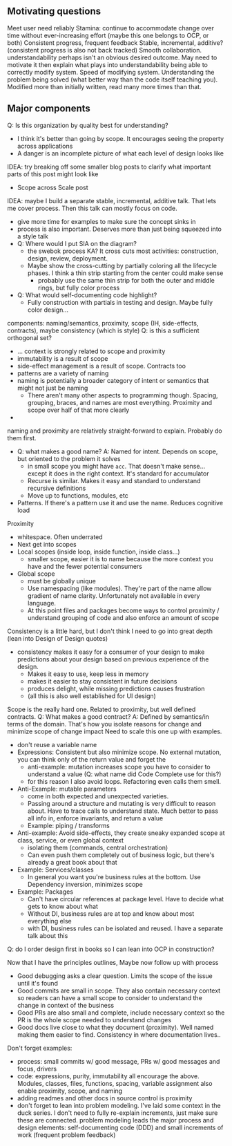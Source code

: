 
## Motivating questions

Meet user need reliably
Stamina: continue to accommodate change over time without ever-increasing effort (maybe this one belongs to OCP, or both)
Consistent progress, frequent feedback
Stable, incremental, additive? (consistent progress is also not back tracked)
Smooth collaboration.
understandability perhaps isn't an obvious desired outcome. May need to motivate it then explain what plays into understandability
being able to correctly modify system. Speed of modifying system. Understanding the problem being solved (what better way than the code itself teaching you). Modified more than initially written, read many more times than that.




## Major components

Q: Is this organization by quality best for understanding?
- I think it's better than going by scope. It encourages seeing the property across applications
- A danger is an incomplete picture of what each level of design looks like

IDEA: try breaking off some smaller blog posts to clarify what important parts of this post might look like
- Scope across Scale post

IDEA: maybe I build a separate stable, incremental, additive talk. That lets me cover process. Then this talk can mostly focus on code.
- give more time for examples to make sure the concept sinks in
- process is also important. Deserves more than just being squeezed into a style talk
- Q: Where would I put SIA on the diagram?
  - the swebok process KA? It cross cuts most activities: construction, design, review, deployment.
  - Maybe show the cross-cutting by partially coloring all the lifecycle phases. I think a thin strip starting from the center could make sense
    - probably use the same thin strip for both the outer and middle rings, but fully color process
- Q: What would self-documenting code highlight?
  - Fully construction with partials in testing and design. Maybe fully color design...



components: naming/semantics, proximity, scope (IH, side-effects, contracts), maybe consistency (which is style)
Q: is this a sufficient orthogonal set?
- ... context is strongly related to scope and proximity
- immutability is a result of scope
- side-effect management is a result of scope. Contracts too
- patterns are a variety of naming
- naming is potentially a broader category of intent or semantics that might not just be naming
  - There aren't many other aspects to programming though. Spacing, grouping, braces, and names are most everything. Proximity and scope over half of that more clearly
- 

naming and proximity are relatively straight-forward to explain. Probably do them first.
- Q: what makes a good name? A: Named for intent. Depends on scope, but oriented to the problem it solves
  - in small scope you might have `acc`. That doesn't make sense... except it does in the right context. It's standard for accumulator
  - Recurse is similar. Makes it easy and standard to understand recursive definitions
  - Move up to functions, modules, etc
- Patterns. If there's a pattern use it and use the name. Reduces cognitive load

Proximity
- whitespace. Often underrated
- Next get into scopes
- Local scopes (inside loop, inside function, inside class...)
  - smaller scope, easier it is to name because the more context you have and the fewer potential consumers
- Global scope
  - must be globally unique
  - Use namespacing (like modules). They're part of the name allow gradient of name clarity. Unfortunately not available in every language.
  - At this point files and packages become ways to control proximity / understand grouping of code and also enforce an amount of scope

Consistency is a little hard, but I don't think I need to go into great depth (lean into Design of Design quotes)
- consistency makes it easy for a consumer of your design to make predictions about your design based on previous experience of the design.
  - Makes it easy to use, keep less in memory
  - makes it easier to stay consistent in future decisions
  - produces delight, while missing predictions causes frustration
  - (all this is also well established for UI design)

Scope is the really hard one. Related to proximity, but well defined contracts.
Q: What makes a good contract? A: Defined by semantics/in terms of the domain. That's how you isolate reasons for change and minimize scope of change impact 
Need to scale this one up with examples.
- don't reuse a variable name
- Expressions: Consistent but also minimize scope. No external mutation, you can think only of the return value and forget the 
  - anti-example: mutation increases scope you have to consider to understand a value (Q: what name did Code Complete use for this?)
  - for this reason I also avoid loops. Refactoring even calls them smell.
- Anti-Example: mutable parameters 
  - come in both expected and unexpected varieties.
  - Passing around a structure and mutating is very difficult to reason about. Have to trace calls to understand state. Much better to pass all info in, enforce invariants, and return a value
  - Example: piping / transforms
- Anti-example: Avoid side-effects, they create sneaky expanded scope at class, service, or even global context
  - isolating them (commands, central orchestration)
  - Can even push them completely out of business logic, but there's already a great book about that
- Example: Services/classes
  - In general you want you're business rules at the bottom. Use Dependency inversion, minimizes scope 
- Example: Packages
  - Can't have circular references at package level. Have to decide what gets to know about what
  - Without DI, business rules are at top and know about most everything else
  - with DI, business rules can be isolated and reused. I have a separate talk about this

Q: do I order design first in books so I can lean into OCP in construction?

Now that I have the principles outlines, Maybe now follow up with process
- Good debugging asks a clear question. Limits the scope of the issue until it's found
- Good commits are small in scope. They also contain necessary context so readers can have a small scope to consider to understand the change in context of the business
- Good PRs are also small and complete, include necessary context so the PR is the whole scope needed to understand changes
- Good docs live close to what they document (proximity). Well named making them easier to find. Consistency in where documentation lives..


<!-- Hmm this talk is missing the context of stability that threads through most of these examples -->


Don't forget examples:
- process: small commits w/ good message, PRs w/ good messages and focus, drivers
- code: expressions, purity, immutability all encourage the above. Modules, classes, files, functions, spacing, variable assignment also enable proximity, scope, and naming
- adding readmes and other docs in source control is proximity
- don't forget to lean into problem modeling. I've laid some context in the duck series. I don't need to fully re-explain increments, just make sure these are connected.
problem modeling leads the major process and design elements: self-documenting code (DDD) and small increments of work (frequent problem feedback)